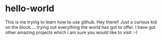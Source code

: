 # hello-world
This is me trying to learn how to use github.
Hey there!! Just a curious kid on the block.....trying out everything the world has got to offer.
I have got other amazing projects which i am sure you would like to visit :-)
